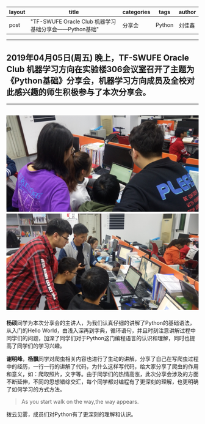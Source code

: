 | layout | title | categories| tags | author |
| --- | --- | --- | --- | --- |
| post | "TF-SWUFE Oracle Club 机器学习基础分享会——Python基础" | 分享会 | Python | 刘佳鑫 |

---

## 2019年04月05日(周五) 晚上，TF-SWUFE Oracle Club 机器学习方向在实验楼306会议室召开了主题为《Python基础》分享会，机器学习方向成员及全校对此感兴趣的师生积极参与了本次分享会。

---
![](/img/IMG_20190405_200423.jpg)
![](/img/IMG_20190405_195702.jpg)
---

**杨硕**同学为本次分享会的主讲人，为我们认真仔细的讲解了Python的基础语法，从入门的Hello World，由浅入深再到字典，循环语句，并且时刻注意讲解过程中同学们的问题，加深了同学们对于Python这门编程语言的认识和理解，同时也提高了同学们的学习兴趣。

**谢明峰**，**杨飘**同学对爬虫相关内容也进行了生动的讲解，分享了自己在写爬虫过程中的经历，一行一行的讲解了代码，为什么这样写代码，给大家分享了爬虫的作用和意义，如：爬取照片，文字等。由于同学们的热情高涨，此次分享会涉及的方面不断延伸，不同的思想错综交汇，每个同学都对编程有了更深刻的理解，也更明确了如何学习的方式方法。

>As you start walk on the way,the way appears.

拨云见雾，成员们对Python有了更深刻的理解和认识。 


